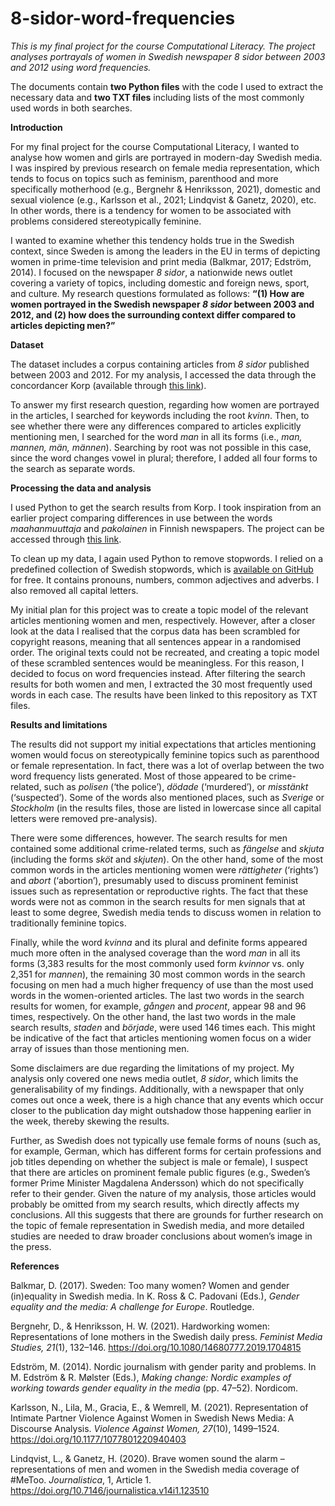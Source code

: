 # 8-sidor-word-frequencies
_This is my final project for the course Computational Literacy. The project analyses portrayals of women in Swedish newspaper _8 sidor_ between 2003 and 2012 using word frequencies._

The documents contain **two Python files** with the code I used to extract the necessary data and **two TXT files** including lists of the most commonly used words in both searches.

**Introduction**

For my final project for the course Computational Literacy, I wanted to analyse how women and girls are portrayed in modern-day Swedish media. I was inspired by previous research on female media representation, which tends to focus on topics such as feminism, parenthood and more specifically motherhood (e.g., Bergnehr & Henriksson, 2021), domestic and sexual violence (e.g., Karlsson et al., 2021; Lindqvist & Ganetz, 2020), etc. In other words, there is a tendency for women to be associated with problems considered stereotypically feminine.

I wanted to examine whether this tendency holds true in the Swedish context, since Sweden is among the leaders in the EU in terms of depicting women in prime-time television and print media (Balkmar, 2017; Edström, 2014). I focused on the newspaper _8 sidor_, a nationwide news outlet covering a variety of topics, including domestic and foreign news, sport, and culture. My research questions formulated as follows: **“(1) How are women portrayed in the Swedish newspaper _8 sidor_ between 2003 and 2012, and (2) how does the surrounding context differ compared to articles depicting men?”**

**Dataset**

The dataset includes a corpus containing articles from _8 sidor_ published between 2003 and 2012. For my analysis, I accessed the data through the concordancer Korp (available through [this link](https://spraakbanken.gu.se/korp/#?corpus=attasidor&cqp=%5B%5D)).

To answer my first research question, regarding how women are portrayed in the articles, I searched for keywords including the root _kvinn_. Then, to see whether there were any differences compared to articles explicitly mentioning men, I searched for the word _man_ in all its forms (i.e., _man, mannen, män, männen_). Searching by root was not possible in this case, since the word changes vowel in plural; therefore, I added all four forms to the search as separate words.

**Processing the data and analysis**

I used Python to get the search results from Korp. I took inspiration from an earlier project comparing differences in use between the words _maahanmuuttaja_ and _pakolainen_ in Finnish newspapers. The project can be accessed through [this link](https://zenodo.org/records/44544).

To clean up my data, I again used Python to remove stopwords. I relied on a predefined collection of Swedish stopwords, which is [available on GitHub](https://github.com/stopwords-iso/stopwords-sv) for free. It contains pronouns, numbers, common adjectives and adverbs. I also removed all capital letters.

My initial plan for this project was to create a topic model of the relevant articles mentioning women and men, respectively. However, after a closer look at the data I realised that the corpus data has been scrambled for copyright reasons, meaning that all sentences appear in a randomised order. The original texts could not be recreated, and creating a topic model of these scrambled sentences would be meaningless. For this reason, I decided to focus on word frequencies instead. After filtering the search results for both women and men, I extracted the 30 most frequently used words in each case. The results have been linked to this repository as TXT files.

**Results and limitations**

The results did not support my initial expectations that articles mentioning women would focus on stereotypically feminine topics such as parenthood or female representation. In fact, there was a lot of overlap between the two word frequency lists generated. Most of those appeared to be crime-related, such as _polisen_ (‘the police’), _dödade_ (‘murdered’), or _misstänkt_ (‘suspected’). Some of the words also mentioned places, such as _Sverige_ or _Stockholm_ (in the results files, those are listed in lowercase since all capital letters were removed pre-analysis).

There were some differences, however. The search results for men contained some additional crime-related terms, such as _fängelse_ and _skjuta_ (including the forms _sköt_ and _skjuten_). On the other hand, some of the most common words in the articles mentioning women were _rättigheter_ (‘rights’) and _abort_ (‘abortion’), presumably used to discuss prominent feminist issues such as representation or reproductive rights. The fact that these words were not as common in the search results for men signals that at least to some degree, Swedish media tends to discuss women in relation to traditionally feminine topics.

Finally, while the word _kvinna_ and its plural and definite forms appeared much more often in the analysed coverage than the word _man_ in all its forms (3,383 results for the most commonly used form _kvinnor_ vs. only 2,351 for _mannen_), the remaining 30 most common words in the search focusing on men had a much higher frequency of use than the most used words in the women-oriented articles. The last two words in the search results for women, for example, _gången_ and _procent_, appear 98 and 96 times, respectively. On the other hand, the last two words in the male search results, _staden_ and _började_, were used 146 times each. This might be indicative of the fact that articles mentioning women focus on a wider array of issues than those mentioning men.

Some disclaimers are due regarding the limitations of my project. My analysis only covered one news media outlet, _8 sidor_, which limits the generalisability of my findings. Additionally, with a newspaper that only comes out once a week, there is a high chance that any events which occur closer to the publication day might outshadow those happening earlier in the week, thereby skewing the results.

Further, as Swedish does not typically use female forms of nouns (such as, for example, German, which has different forms for certain professions and job titles depending on whether the subject is male or female), I suspect that there are articles on prominent female public figures (e.g., Sweden’s former Prime Minister Magdalena Andersson) which do not specifically refer to their gender. Given the nature of my analysis, those articles would probably be omitted from my search results, which directly affects my conclusions. All this suggests that there are grounds for further research on the topic of female representation in Swedish media, and more detailed studies are needed to draw broader conclusions about women’s image in the press. 

**References**

Balkmar, D. (2017). Sweden: Too many women? Women and gender (in)equality in Swedish media. In K. Ross & C. Padovani (Eds.), _Gender equality and the media: A challenge for Europe_. Routledge.

Bergnehr, D., & Henriksson, H. W. (2021). Hardworking women: Representations of lone mothers in the Swedish daily press. _Feminist Media Studies, 21_(1), 132–146. https://doi.org/10.1080/14680777.2019.1704815

Edström, M. (2014). Nordic journalism with gender parity and problems. In M. Edström & R. Mølster (Eds.), _Making change: Nordic examples of working towards gender equality in the media_ (pp. 47–52). Nordicom.

Karlsson, N., Lila, M., Gracia, E., & Wemrell, M. (2021). Representation of Intimate Partner Violence Against Women in Swedish News Media: A Discourse Analysis. _Violence Against Women, 27_(10), 1499–1524. https://doi.org/10.1177/1077801220940403

Lindqvist, L., & Ganetz, H. (2020). Brave women sound the alarm – representations of men and women in the Swedish media coverage of #MeToo. _Journalistica_, 1, Article 1. https://doi.org/10.7146/journalistica.v14i1.123510

